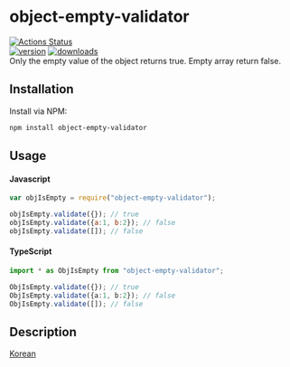 # object-empty-validator
[![Actions Status](https://github.com/swtpumpkin/object-empty-validator/workflows/object-empty-validator/badge.svg)](https://github.com/swtpumpkin/object-empty-validator/actions)  
[![version](https://img.shields.io/npm/v/object-empty-validator.svg?style=flat-square)]((http://npm.im/object-empty-validator))
[![downloads](https://img.shields.io/npm/dm/object-empty-validator.svg?style=flat-square)](https://npm-stat.com/charts.html?package=object-empty-validator&from=2020-03-05)  
Only the empty value of the object returns true.
Empty array return false.

## Installation
Install via NPM:

```bash
npm install object-empty-validator
```

## Usage

#### Javascript

```javascript
var objIsEmpty = require("object-empty-validator");

objIsEmpty.validate({}); // true
objIsEmpty.validate({a:1, b:2}); // false
objIsEmpty.validate([]); // false
```

#### TypeScript

```typescript
import * as ObjIsEmpty from "object-empty-validator";

ObjIsEmpty.validate({}); // true
ObjIsEmpty.validate({a:1, b:2}); // false
ObjIsEmpty.validate([]); // false
```

## Description
[Korean](https://swtpumpkin.github.io/javascript/checkEmptyObject)
